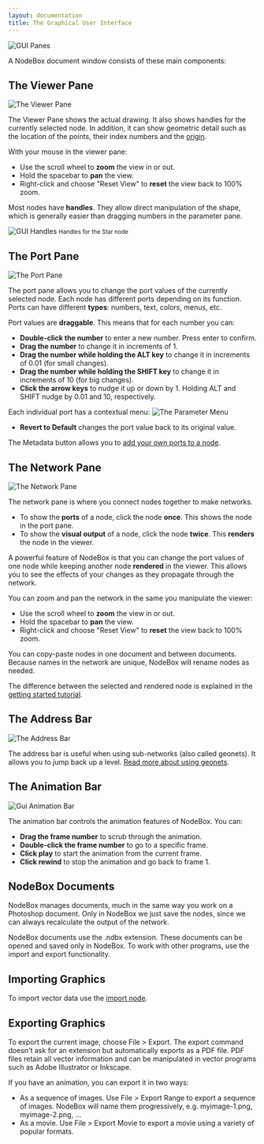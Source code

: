 ```yaml
---
layout: documentation
title: The Graphical User Interface
---
```

![GUI Panes](/media/documentation/concepts/gui-panes.png)

A NodeBox document window consists of these main components:


The Viewer Pane
---------------
![The Viewer Pane](/media/documentation/concepts/gui-viewer-pane.png)

The Viewer Pane shows the actual drawing. It also shows handles for the currently selected node. In addition, it can show geometric detail such as the location of the points, their index numbers and the [origin](coordinates.html).

With your mouse in the viewer pane:

- Use the scroll wheel to **zoom** the view in or out.
- Hold the spacebar to **pan** the view.
- Right-click and choose "Reset View" to **reset** the view back to 100% zoom.

Most nodes have **handles**. They allow direct manipulation of the shape, which is generally easier than dragging numbers in the parameter pane. 

![GUI Handles](/media/documentation/concepts/gui-handles.png)
<small>Handles for the Star node</small>


The Port Pane
-------------
![The Port Pane](/media/documentation/concepts/gui-port-pane.png)

The port pane allows you to change the port values of the currently selected node. Each node has different ports depending on its function. Ports can have different **types**: numbers, text, colors, menus, etc.

Port values are **draggable**. This means that for each number you can:

- **Double-click the number** to enter a new number. Press enter to confirm.
- **Drag the number** to change it in increments of 1.
- **Drag the number while holding the ALT key** to change it in increments of 0.01 (for small changes).
- **Drag the number while holding the SHIFT key** to change it in increments of 10 (for big changes).
- **Click the arrow keys** to nudge it up or down by 1. Holding ALT and SHIFT nudge by 0.01 and 10, respectively.

Each individual port has a contextual menu:
![The Parameter Menu](/media/documentation/concepts/gui-port-menu.png)

* **Revert to Default** changes the port value back to its original value.

The Metadata button allows you to [add your own ports to a node](metadata.html).


The Network Pane
----------------
![The Network Pane](/media/documentation/concepts/gui-network-pane.png)

The network pane is where you connect nodes together to make networks.

* To show the **ports** of a node, click the node **once**. This shows the node in the port pane.
* To show the **visual output** of a node, click the node **twice**. This **renders** the node in the viewer.

A powerful feature of NodeBox is that you can change the port values of one node while keeping another node **rendered** in the viewer. This allows you to see the effects of your changes as they propagate through the network. 


You can zoom and pan the network in the same you manipulate the viewer:

- Use the scroll wheel to **zoom** the view in or out.
- Hold the spacebar to **pan** the view.
- Right-click and choose "Reset View" to **reset** the view back to 100% zoom.

You can copy-paste nodes in one document and between documents. Because names in the network are unique, NodeBox will rename nodes as needed.

The difference between the selected and rendered node is explained in the [getting started tutorial](../tutorial/getting-started.html).


The Address Bar
---------------
![The Address Bar](/media/documentation/concepts/gui-address-bar.png)

The address bar is useful when using sub-networks (also called geonets). It allows you to jump back up a level. [Read more about using geonets](geonets.html).


The Animation Bar
-----------------
![Gui Animation Bar](/media/documentation/concepts/gui-animation-bar.png)

The animation bar controls the animation features of NodeBox. You can:

- **Drag the frame number** to scrub through the animation.
- **Double-click the frame number** to go to a specific frame.
- **Click play** to start the animation from the current frame.
- **Click rewind** to stop the animation and go back to frame 1.


NodeBox Documents
-----------------
NodeBox manages documents, much in the same way you work on a Photoshop document. Only in NodeBox we just save the nodes, since we can always recalculate the output of the network.

NodeBox documents use the .ndbx extension. These documents can be opened and saved only in NodeBox. To work with other programs, use the import and export functionality.


Importing Graphics
------------------
To import vector data use the [import node](/documentation/reference/corevector/import.html).


Exporting Graphics
------------------
To export the current image, choose File > Export. The export command doesn't ask for an extension but automatically exports as a PDF file. PDF files retain all vector information and can be manipulated in vector programs such as Adobe Illustrator or Inkscape.

If you have an animation, you can export it in two ways:

- As a sequence of images. Use File > Export Range to export a sequence of images. NodeBox will name them progressively, e.g. myimage-1.png, myimage-2.png, ...
- As a movie. Use File > Export Movie to export a movie using a variety of popular formats. 

